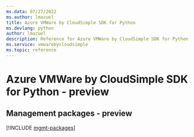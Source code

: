 ```yaml
---
ms.data: 07/27/2022
ms.author: lmazuel
title: Azure VMWare by CloudSimple SDK for Python
ms.devlang: python
author: lmazuel
description: Reference for Azure VMWare by CloudSimple SDK for Python
ms.service: vmwarebycloudsimple
ms.topic: reference
---
```

# Azure VMWare by CloudSimple SDK for Python - preview

## Management packages - preview
[!INCLUDE [mgmt-packages](vmware-by-cloudsimple-mgmt-index.md)]
